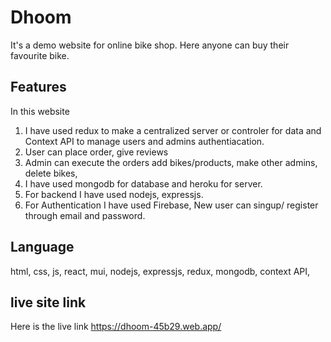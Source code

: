 # Dhoom
It's a demo website for online bike shop. Here anyone can buy their favourite bike.

## Features
In this website 
1. I have used redux to make a centralized server or controler for data and Context API to manage users and admins authentiacation.
2. User can place order, give reviews
3. Admin can execute the orders add bikes/products, make other admins, delete bikes, 
3. I have used mongodb for database and heroku for server.
4. For backend I have used nodejs, expressjs.
5. For Authentication I have used Firebase, New user can singup/ register through email and password.

## Language
html, css, js, react, mui, nodejs, expressjs, redux, mongodb, context API, 

## live site link

Here is the live link 
https://dhoom-45b29.web.app/